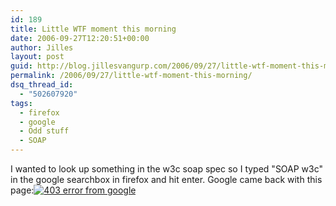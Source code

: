 ```yaml
---
id: 189
title: Little WTF moment this morning
date: 2006-09-27T12:20:51+00:00
author: Jilles
layout: post
guid: http://blog.jillesvangurp.com/2006/09/27/little-wtf-moment-this-morning/
permalink: /2006/09/27/little-wtf-moment-this-morning/
dsq_thread_id:
  - "502607920"
tags:
  - firefox
  - google
  - Odd stuff
  - SOAP
---
```

I wanted to look up something in the w3c soap spec so I typed "SOAP w3c" in the google searchbox in firefox and hit enter. Google came back with this page:[![403 error from google](https://www.jillesvangurp.com/wp-content/uploads/2006/09/google403error.PNG)](https://www.jillesvangurp.com/wp-content/uploads/2006/09/google403error.PNG)